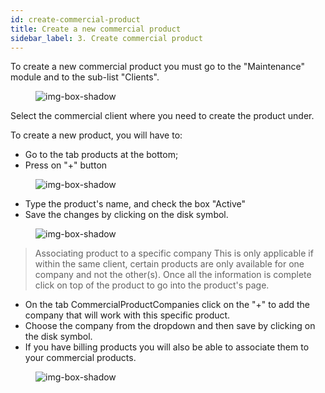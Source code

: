```yaml
---
id: create-commercial-product
title: Create a new commercial product
sidebar_label: 3. Create commercial product
---
```


To create a new commercial product you must go to the "Maintenance" module and to the sub-list "Clients".

<figure>

![img-box-shadow](/img/university/crm/crm-commercialproduct-V1.png)

</figure>

Select the commercial client where you need to create the product under.

To create a new product, you will have to:

- Go to the tab products at the bottom;
- Press on "+" button

<figure>

![img-box-shadow](/img/university/crm/crm-commercialproduct-V2.png)

<figcaption></figcaption>
</figure>

- Type the product's name, and check the box "Active"
- Save the changes by clicking on the disk symbol.

<figure>

![img-box-shadow](/img/university/crm/crm-commercialproduct-v3.png)

<figcaption></figcaption>
</figure>

> Associating product to a specific company
> This is only applicable if within the same client, certain products are only available for one company and not the other(s).
> Once all the information is complete click on top of the product to go into the product's page.

- On the tab CommercialProductCompanies click on the "+" to add the company that will work with this specific product.
- Choose the company from the dropdown and then save by clicking on the disk symbol.
- If you have billing products you will also be able to associate them to your commercial products.

<figure>

![img-box-shadow](/img/university/crm/crm-commercialproduct-V4.png)

<figcaption></figcaption>
</figure>
